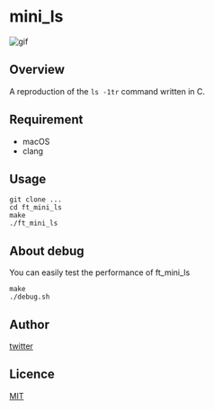 # mini_ls

![gif](https://github.com/kotabrog/ft_mini_ls/image/ft_mini_ls.gif)

## Overview

A reproduction of the `ls -1tr` command written in C.

## Requirement

- macOS
- clang

## Usage

```
git clone ...
cd ft_mini_ls
make
./ft_mini_ls
```

## About debug

You can easily test the performance of ft_mini_ls

```
make
./debug.sh
```

## Author

[twitter](https://twitter.com/Kotabrog)

## Licence

[MIT](https://github.com/kotabrog/ft_mini_ls/blob/main/LICENSE)